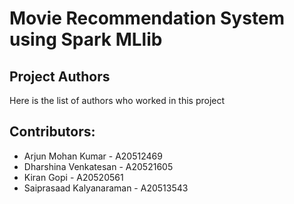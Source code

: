 # Movie Recommendation System using Spark MLlib
 
## Project Authors

Here is the list of authors who worked in this project


## Contributors:

* Arjun Mohan Kumar - A20512469
* Dharshina Venkatesan - A20521605
* Kiran Gopi - A20520561
* Saiprasaad Kalyanaraman - A20513543
